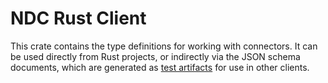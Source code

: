 # NDC Rust Client

This crate contains the type definitions for working with connectors. It can be
used directly from Rust projects, or indirectly via the JSON schema documents,
which are generated as [test artifacts](tests/json_schema) for use in other
clients.
